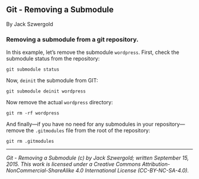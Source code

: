 ## Git - Removing a Submodule

By Jack Szwergold

### Removing a submodule from a git repository.

In this example, let’s remove the submodule `wordpress`. First, check the submodule status from the repository:

    git submodule status

Now, `deinit` the submodule from GIT:

	git submodule deinit wordpress

Now remove the actual `wordpress` directory:

	git rm -rf wordpress

And finally—if you have no need for any submodules in your repository—remove the `.gitmodules` file from the root of the repository:

	git rm .gitmodules

***

*Git - Removing a Submodule (c) by Jack Szwergold; written September 15, 2015. This work is licensed under a Creative Commons Attribution-NonCommercial-ShareAlike 4.0 International License (CC-BY-NC-SA-4.0).*
